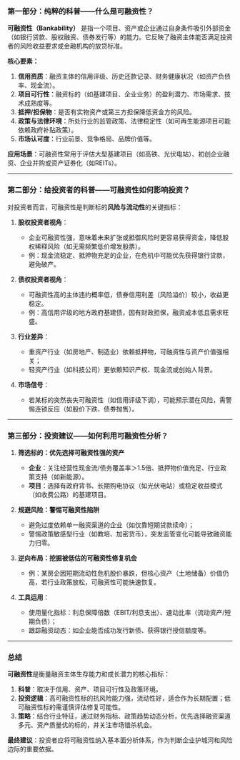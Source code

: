 ### **第一部分：纯粹的科普——什么是可融资性？**  
**可融资性（Bankability）** 是指一个项目、资产或企业通过自身条件吸引外部资金（如银行贷款、股权融资、债券发行等）的能力。它反映了融资主体能否满足投资者的风险收益要求或金融机构的放贷标准。  

**核心要素：**  
1. **信用资质**：融资主体的信用评级、历史还款记录、财务健康状况（如资产负债率、现金流）。  
2. **项目可行性**：融资标的（如基建项目、企业业务）的盈利潜力、市场需求、技术成熟度等。  
3. **抵押/担保物**：是否有实物资产或第三方担保降低资金方的风险。  
4. **政策与法律环境**：所处行业的监管政策、法律稳定性（如可再生能源项目可能依赖政府补贴政策）。  
5. **市场认可度**：行业前景、竞争格局、品牌价值等。  

**应用场景**：可融资性常用于评估大型基建项目（如高铁、光伏电站）、初创企业融资、企业并购或资产证券化（如REITs）。  

---

### **第二部分：给投资者的科普——可融资性如何影响投资？**  
对投资者而言，可融资性是判断标的**风险与流动性**的关键指标：  
1. **股权投资者视角**：  
   - 企业可融资性强，意味着未来扩张或抵御风险时更容易获得资金，降低股权稀释风险（如无需频繁低价增发股票）。  
   - 例：现金流稳定、抵押物充足的企业，在危机中可能优先获得银行贷款，避免破产。  

2. **债权投资者视角**：  
   - 可融资性高的主体违约概率低，债券信用利差（风险溢价）较小，收益更稳定。  
   - 例：高信用评级的地方政府基建债，因有财政担保，融资成本低且需求旺盛。  

3. **行业差异**：  
   - 重资产行业（如房地产、制造业）依赖抵押物，可融资性与资产价值强相关；  
   - 轻资产行业（如科技公司）更依赖知识产权、现金流或创始人背景。  

4. **市场信号**：  
   - 若某标的突然丧失可融资性（如信用评级下调），可能预示潜在风险，需警惕连锁反应（如股价下跌、债券抛售）。  

---

### **第三部分：投资建议——如何利用可融资性分析？**  
1. **筛选标的：优先选择可融资性强的资产**  
   - **企业**：关注经营性现金流/债务覆盖率＞1.5倍、抵押物价值充足、行业政策支持（如新能源）。  
   - **项目**：选择有政府背书、长期购电协议（如光伏电站）或稳定收益模式（如收费公路）的基建项目。  

2. **规避风险：警惕可融资性陷阱**  
   - 避免过度依赖单一融资渠道的企业（如仅靠短期贷款续命）；  
   - 警惕政策敏感型行业（如教培、加密货币），突发监管变化可能导致融资能力归零。  

3. **逆向布局：挖掘被低估的可融资性修复机会**  
   - 例：某房企因短期流动性危机股价暴跌，但核心资产（土地储备）价值仍高，若行业政策放松，可融资性可能快速恢复。  

4. **工具运用**：  
   - 使用量化指标：利息保障倍数（EBIT/利息支出）、速动比率（流动资产/短期负债）；  
   - 跟踪融资动态：如企业能否成功发行新债、获得银行授信额度等。  

---

### **总结**  
**可融资性**是衡量融资主体生存能力和成长潜力的核心指标：  
1. **科普**：取决于信用、资产、项目可行性及政策环境。  
2. **投资逻辑**：高可融资性标的抗风险能力强，流动性好，适合作为长期配置；低可融资性标的需谨慎评估修复可能性。  
3. **策略**：结合行业特征，通过财务指标、政策趋势动态分析，优先选择融资渠道多元、资产质量优的标的，并关注市场错杀机会。  

**最终建议**：投资者应将可融资性纳入基本面分析体系，作为判断企业护城河和风险边际的重要依据。